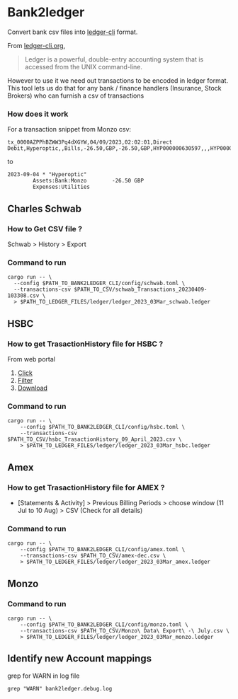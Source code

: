 
# Bank2ledger

Convert bank csv files into [ledger-cli](https://ledger-cli.org/) format.

From [ledger-cli.org](https://ledger-cli.org/),

> Ledger is a powerful, double-entry accounting system that is accessed from the
UNIX command-line.

However to use it we need out transactions to be encoded in ledger format. 
This tool lets us do that for any bank / finance handlers (Insurance, Stock
Brokers) who can furnish a csv of transactions

### How does it work

For a transaction snippet from Monzo csv:
```
tx_0000AZPPhBZWW3Pq4dXGYW,04/09/2023,02:02:01,Direct Debit,Hyperoptic,,Bills,-26.50,GBP,-26.50,GBP,HYP000000630597,,,HYP000000630597,,-26.50,
```
to
```
2023-09-04 * "Hyperoptic"
        Assets:Bank:Monzo        -26.50 GBP
        Expenses:Utilities
```



## Charles Schwab

### How to Get CSV file ?

Schwab > History > Export

### Command to run
```
cargo run -- \
  --config $PATH_TO_BANK2LEDGER_CLI/config/schwab.toml \
  --transactions-csv $PATH_TO_CSV/schwab_Transactions_20230409-103308.csv \
  > $PATH_TO_LEDGER_FILES/ledger/ledger_2023_03Mar_schwab.ledger
```

## HSBC

### How to get TrasactionHistory file for HSBC ?

From web portal
1. [Click](assets/hsbc/1_click.png)
2. [Filter](assets/hsbc/2_Filter_for_dates.png)
3. [Download](assets/hsbc/3_download.png)


### Command to run
```
cargo run -- \
    --config $PATH_TO_BANK2LEDGER_CLI/config/hsbc.toml \
    --transactions-csv $PATH_TO_CSV/hsbc_TrasactionHistory_09_April_2023.csv \
    > $PATH_TO_LEDGER_FILES/ledger/ledger_2023_03Mar_hsbc.ledger
```



## Amex


### How to get TrasactionHistory file for AMEX ?

- [Statements & Activity] > Previous Billing Periods > choose window (11 Jul to 10 Aug) > CSV (Check for all details)

### Command to run
```
cargo run -- \
    --config $PATH_TO_BANK2LEDGER_CLI/config/amex.toml \
    --transactions-csv $PATH_TO_CSV/amex-dec.csv \
    > $PATH_TO_LEDGER_FILES/ledger/ledger_2023_03Mar_amex.ledger
```

## Monzo

### Command to run
```
cargo run -- \
    --config $PATH_TO_BANK2LEDGER_CLI/config/monzo.toml \
    --transactions-csv $PATH_TO_CSV/Monzo\ Data\ Export\ -\ July.csv \
    > $PATH_TO_LEDGER_FILES/ledger/ledger_2023_03Mar_monzo.ledger
```


## Identify new Account mappings

grep for WARN in log file
```
grep "WARN" bank2ledger.debug.log
```
